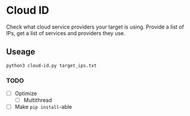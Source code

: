 # Cloud ID

Check what cloud service providers your target is using.
Provide a list of IPs, get a list of services and providers they use.

## Useage
`python3 cloud-id.py target_ips.txt`

### TODO
- [ ] Optimize
    - [ ] Multithread
- [ ] Make `pip install`-able